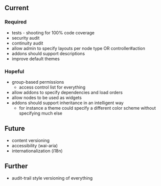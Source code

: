 ## Current

### Required
* tests - shooting for 100% code coverage
* security audit
* continuity audit
* allow admin to specify layouts per node type OR controller#action
* addons should support descriptions
* improve default themes

### Hopeful
* group-based permissions
  * access control list for everything
* allow addons to specify dependencies and load orders
* allow nodes to be used as widgets
* addons should support inheritance in an intelligent way
  * for instance a theme could specify a different color scheme without specifying much else

## Future

* content versioning
* accessibility (wai-aria)
* internationalization (i18n)

## Further

* audit-trail style versioning of everything
